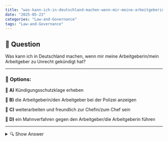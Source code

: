 ```yaml
---
title: "was-kann-ich-in-deutschland-machen-wenn-mir-meine-arbeitgeberinmein-arbeitgeber-zu-unrecht-gekundigt"
date: "2025-05-23"
categories: "Law-and-Governance"
tags: "Law-and-Governance"
---
```


## 📌 **Question**

Was kann ich in Deutschland machen, wenn mir meine Arbeitgeberin/mein Arbeitgeber zu Unrecht gekündigt hat?



---

### 📝 **Options:**

🔘 **A)** Kündigungsschutzklage erheben

🔘 **B)** die Arbeitgeberin/den Arbeitgeber bei der Polizei anzeigen

🔘 **C)** weiterarbeiten und freundlich zur Chefin/zum Chef sein

🔘 **D)** ein Mahnverfahren gegen den Arbeitgeber/die Arbeitgeberin führen

---

<details>
  <summary>🔍 Show Answer</summary>

  <p>
💡  <b>Correct Answer:</b>  a
  </p>
  <p>
    📖<b>Explanation:</b>
    In Deutschland kann es vorkommen, dass Arbeitnehmer sich ungerecht behandelt fühlen und meinen, zu Unrecht gekündigt worden zu sein. Der rechtliche Rahmen bietet verschiedene Optionen, um auf diese Situation zu reagieren. Eine der häufigsten Maßnahmen ist die Erhebung einer Kündigungsschutzklage. Es gibt jedoch auch andere Möglichkeiten, wie etwa die Anzeige bei der Polizei, das Weiterarbeiten trotz der Kündigung oder das Einleiten eines Mahnverfahrens gegen den Arbeitgeber. Jede dieser Optionen hat ihre eigenen rechtlichen Implikationen und erfordert eine sorgfältige Abwägung der Situation.
  </p>
</details>
